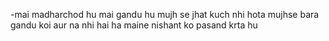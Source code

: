 -mai madharchod hu mai gandu hu mujh se jhat kuch nhi hota mujhse bara gandu koi aur na nhi hai ha maine nishant ko pasand krta hu 
